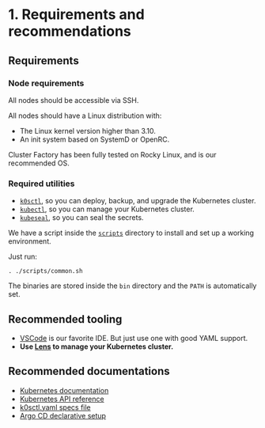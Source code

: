 # 1. Requirements and recommendations

## Requirements

### Node requirements

All nodes should be accessible via SSH.

All nodes should have a Linux distribution with:

- The Linux kernel version higher than 3.10.
- An init system based on SystemD or OpenRC.

Cluster Factory has been fully tested on Rocky Linux, and is our recommended OS.

### Required utilities

- [`k0sctl`](https://github.com/k0sproject/k0sctl/releases), so you can deploy, backup, and upgrade the Kubernetes cluster.
- [`kubectl`](https://kubernetes.io/docs/tasks/tools/#kubectl), so you can manage your Kubernetes cluster.
- [`kubeseal`](https://github.com/bitnami-labs/sealed-secrets/releases/), so you can seal the secrets.

We have a script inside the [`scripts`](https://github.com/SquareFactory/cluster-factory-ce/tree/main/scripts) directory to install and set up a working environment.

Just run:

```shell
. ./scripts/common.sh
```

The binaries are stored inside the `bin` directory and the `PATH` is automatically set.

## Recommended tooling

- [VSCode](https://code.visualstudio.com) is our favorite IDE. But just use one with good YAML support.
- **Use [Lens](https://k8slens.dev) to manage your Kubernetes cluster.**

## Recommended documentations

- [Kubernetes documentation](https://kubernetes.io/docs/concepts/)
- [Kubernetes API reference](https://kubernetes.io/docs/reference/kubernetes-api/)
- [k0sctl.yaml specs file](https://github.com/k0sproject/k0sctl#spec-fields)
- [Argo CD declarative setup](https://argo-cd.readthedocs.io/en/stable/operator-manual/declarative-setup/)

